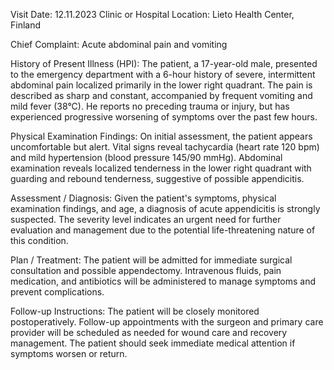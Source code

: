  Visit Date: 12.11.2023
Clinic or Hospital Location: Lieto Health Center, Finland

Chief Complaint: Acute abdominal pain and vomiting

History of Present Illness (HPI): The patient, a 17-year-old male, presented to the emergency department with a 6-hour history of severe, intermittent abdominal pain localized primarily in the lower right quadrant. The pain is described as sharp and constant, accompanied by frequent vomiting and mild fever (38°C). He reports no preceding trauma or injury, but has experienced progressive worsening of symptoms over the past few hours.

Physical Examination Findings: On initial assessment, the patient appears uncomfortable but alert. Vital signs reveal tachycardia (heart rate 120 bpm) and mild hypertension (blood pressure 145/90 mmHg). Abdominal examination reveals localized tenderness in the lower right quadrant with guarding and rebound tenderness, suggestive of possible appendicitis.

Assessment / Diagnosis: Given the patient's symptoms, physical examination findings, and age, a diagnosis of acute appendicitis is strongly suspected. The severity level indicates an urgent need for further evaluation and management due to the potential life-threatening nature of this condition.

Plan / Treatment: The patient will be admitted for immediate surgical consultation and possible appendectomy. Intravenous fluids, pain medication, and antibiotics will be administered to manage symptoms and prevent complications.

Follow-up Instructions: The patient will be closely monitored postoperatively. Follow-up appointments with the surgeon and primary care provider will be scheduled as needed for wound care and recovery management. The patient should seek immediate medical attention if symptoms worsen or return.